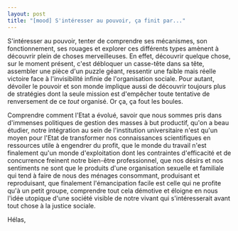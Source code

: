 ```yaml
---
layout: post
title: "[mood] S'intéresser au pouvoir, ça finit par..."
---
```


S'intéresser au pouvoir, tenter de comprendre ses mécanismes, son fonctionnement, ses rouages et explorer ces différents types amènent à découvrir plein de choses merveilleuses. En effet, découvrir quelque chose, sur le moment présent, c'est débloquer un casse-tête dans sa tête, assembler une pièce d'un puzzle géant, ressentir une faible mais réelle victoire face à l'invisibilité infinie de l'organisation sociale. Pour autant, dévoiler le pouvoir et son monde implique aussi de découvrir toujours plus de stratégies dont la seule mission est d'empêcher toute tentative de renversement de ce *tout* organisé. Or ça, ça fout les boules.

Comprendre comment l'Etat a évolué, savoir que nous sommes pris dans d'immenses politiques de gestion des masses à but productif, qu'on a beau étudier, notre intégration au sein de l'institution universitaire n'est qu'un moyen pour l'Etat de transformer nos connaissances scientifiques en ressources utile à engendrer du profit, que le monde du travail n'est finalement qu'un monde d'exploitation dont les contraintes d'efficacité et de concurrence freinent notre bien-être professionnel, que nos désirs et nos sentiments ne sont que le produits d'une organisation sexuelle et familiale qui tend à faire de nous des ménages consommant, produisant et reproduisant, que finalement l'émancipation facile est celle qui ne profite qu'à un petit groupe, comprendre tout cela démotive et éloigne en nous l'idée utopique d'une société visible de notre vivant qui s'intéresserait avant tout chose à la justice sociale.

Hélas, 